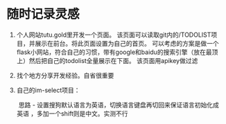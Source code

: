 # 随时记录灵感

1. 个人网站tutu.gold里开发一个页面。
   该页面可以读取git内的/TODOLIST项目，并展示在前台。将此页面设置为自己的首页。
   可以考虑的方案是做一个flask小网站，符合自己的习惯，带有google和baidu的搜索引擎（放在最顶上）然后把自己的todolist全量展示在下面。
   该页面用apikey做过滤

2. 找个地方分享开发经验。自省很重要

3. 自己的im-select项目：

    ​	思路 - 设置搜狗默认语言为英语，切换语言键盘再切回来保证语言初始化成英语 ，多加一个shift则是中文。实测不行
